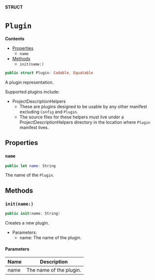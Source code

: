 **STRUCT**

# `Plugin`

**Contents**

- [Properties](#properties)
  - `name`
- [Methods](#methods)
  - `init(name:)`

```swift
public struct Plugin: Codable, Equatable
```

A plugin representation.

Supported plugins include:
- ProjectDescriptionHelpers
    - These are plugins designed to be usable by any other manifest excluding `Config` and `Plugin`.
    - The source files for these helpers must live under a ProjectDescriptionHelpers directory in the location where `Plugin`
manifest lives.

## Properties
### `name`

```swift
public let name: String
```

The name of the `Plugin`.

## Methods
### `init(name:)`

```swift
public init(name: String)
```

Creates a new plugin.
- Parameters:
    - name: The name of the plugin.

#### Parameters

| Name | Description |
| ---- | ----------- |
| name | The name of the plugin. |